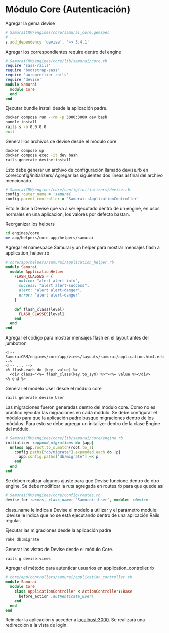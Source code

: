 # Módulo Core (Autenticación)
Agregar la gema devise
```ruby
# SamuraiCRM/engines/core/samurai_core.gemspec
# ...
s.add_dependency 'devise', '~> 3.4.1'
```

Agregar los correspondientes require dentro del engine
```ruby
# SamuraiCRM/engines/core/lib/samurai/core.rb
require 'sass-rails'
require 'bootstrap-sass'
require 'autoprefixer-rails'
require 'devise'
module Samurai
  module Core
  end
end
```

Ejecutar bundle install desde la aplicación padre.
```bash
docker compose run --rm -p 3000:3000 dev bash
bundle install
rails s -b 0.0.0.0
exit
```

Generar los archivos de devise desde el módulo core
```bash
docker compose up
docker compose exec -it dev bash
rails generate devise:install
```
Esto debe generar un archivo de configuración llamado devise.rb en core/config/initializers/
Agregar las siguientes dos líneas al final del archivo mencionado.
```ruby
# SamuraiCRM/engines/core/config/initializers/devise.rb
config.router_name = :samurai
config.parent_controller = 'Samurai::ApplicationController'
```
Esto le dice a Devise que va a ser ejecutado dentro de un engine, en usos normales en una aplicación, los valores por
defecto bastan.

Reorganizar los helpers
```bash
cd engines/core
mv app/helpers/core app/helpers/samurai
```

Agregar el namespace Samurai y un helper para mostrar mensajes flash a application_helper.rb
```ruby
# core/app/helpers/samurai/application_helper.rb
module Samurai
  module ApplicationHelper
    FLASH_CLASSES = {
      notice: "alert alert-info",
      success: "alert alert-success",
      alert: "alert alert-danger",
      error: "alert alert-danger"
    }
    
    def flash_class(level)
      FLASH_CLASSES[level]
    end
  end
end
```

Agregar el código para mostrar mensajes flash en el layout antes del jumbotron
```erb
<!-- SamuraiCRM/engines/core/app/views/layouts/samurai/application.html.erb -->
<!-- ... -->
<% flash.each do |key, value| %>
  <div class="<%= flash_class(key.to_sym) %>"><%= value %></div>
<% end %>
```

Generar el modelo User desde el módulo core
```bash
rails generate devise User
```

Las migraciones fueron generadas dentro del módulo core. Como no es práctico ejecutar las migraciones en cadá módulo. 
Se debe configurar el módulo para que la aplicación padre busque migraciones dentro de los módulos. Para esto se debe
agregar un initalizer dentro de la clase Engine del módulo.
```ruby
# SamuraiCRM/engines/core/lib/samurai/core/engine.rb
initializer :append_migrations do |app|
  unless app.root.to_s.match(root.to_s)
    config.paths["db/migrate"].expanded.each do |p|
      app.config.paths["db/migrate"] << p
    end
  end
end
```

Se deben realizar algunos ajuste para que Devise funcione dentro de otro engine.
Se debe modificar la ruta agregada en routes.rb para que quede así
```ruby
# SamuraiCRM/engines/core/config/routes.rb
devise_for :users, class_name: "Samurai::User", module: :devise
```
class_name le indica a Devise el modelo a utilizar y el parámetro module: :devise le indica que no se está ejecutando 
dentro de una aplicación Rails regular.


Ejecutar las migraciones desde la aplicación padre
```bash
rake db:migrate
```

Generar las vistas de Devise desde el módulo Core.
```bash
rails g devise:views
```

Agregar el método para autenticar usuarios en application_controller.rb
```ruby
# core/app/controllers/samurai/application_controller.rb
module Samurai
  module Core
    class ApplicationController < ActionController::Base
      before_action :authenticate_user!
    end
  end
end
```

Reiniciar la aplicación y acceder a [localhost:3000](http://localhost:3000/). Se realizará una redirección a la vista de login.
